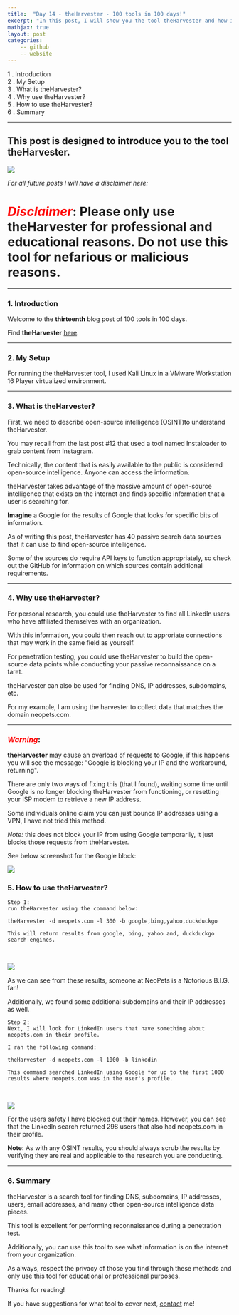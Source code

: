 ```yaml
---
title:  "Day 14 - theHarvester - 100 tools in 100 days!"
excerpt: "In this post, I will show you the tool theHarvester and how it works."
mathjax: true
layout: post
categories:
    -- github
    -- website
---
```


1 . Introduction
<br>
2 . My Setup
<br>
3 . What is theHarvester?
<br>
4 . Why use theHarvester?
<br>
5 . How to use theHarvester?
<br>
6 . Summary

---

## This post is designed to introduce you to the tool theHarvester.

![](https://raw.githubusercontent.com/matthewomccorkle/matthewomccorkle.github.io/master/_posts/assets/100%20tools/theharvester/theharvester1.png)


*For all future posts I will have a disclaimer here:*

# <span style="color:red">***Disclaimer***</span>: **Please only use theHarvester for professional and educational reasons. Do not use this tool for nefarious or malicious reasons.**

---

### 1. **Introduction**

Welcome to the **thirteenth** blog post of 100 tools in 100 days.<br> 


Find **theHarvester** [here](https://github.com/laramies/theHarvester).

---

### 2. **My Setup**

For running the theHarvester tool, I used Kali Linux in a VMware Workstation 16 Player virtualized environment.

---

### 3. **What is theHarvester?**

First, we need to describe open-source intelligence (OSINT)to understand theHarvester.

You may recall from the last post #12 that used a tool named Instaloader to grab content from Instagram.

Technically, the content that is easily available to the public is considered open-source intelligence. Anyone can access the information.

theHarvester takes advantage of the massive amount of open-source intelligence that exists on the internet and finds specific information that a user is searching for.

**Imagine** a Google for the results of Google that looks for specific bits of information. 

As of writing this post, theHarvester has 40 passive search data sources that it can use to find open-source intelligence. 

Some of the sources do require API keys to function appropriately, so check out the GitHub for information on which sources contain additional requirements. 

---

### 4. **Why use theHarvester?**

For personal research, you could use theHarvester to find all LinkedIn users who have affiliated themselves with an organization. 

With this information, you could then reach out to approriate connections that may work in the same field as yourself. 

For penetration testing, you could use theHarvester to build the open-source data points while conducting your passive reconnaissance on a taret.

theHarvester can also be used for finding DNS, IP addresses, subdomains, etc. 

For my example, I am using the harvester to collect data that matches the domain neopets.com.

---

### <span style="color:red">***Warning***</span>: 
**theHarvester** may cause an overload of requests to Google, if this happens you will see the message: "Google is blocking your IP and the workaround, returning". 

There are only two ways of fixing this (that I found), waiting some time until Google is no longer blocking theHarvester from functioning, or resetting your ISP modem to retrieve a new IP address. 

Some individuals online claim you can just bounce IP addresses using a VPN, I have not tried this method. 

*Note:* this does not block your IP from using Google temporarily, it just blocks those requests from theHarvester.

See below screenshot for the Google block:

![](https://raw.githubusercontent.com/matthewomccorkle/matthewomccorkle.github.io/master/_posts/assets/100%20tools/theharvester/theharvester5.png)

### 5. **How to use theHarvester?**

    Step 1:
    run theHarvester using the command below:

    theHarvester -d neopets.com -l 300 -b google,bing,yahoo,duckduckgo

    This will return results from google, bing, yahoo and, duckduckgo search engines. 

<br>

![](https://raw.githubusercontent.com/matthewomccorkle/matthewomccorkle.github.io/master/_posts/assets/100%20tools/theharvester/theharvester2.png)

As we can see from these results, someone at NeoPets is a Notorious B.I.G. fan!

Additionally, we found some additional subdomains and their IP addresses as well. 

    Step 2:
    Next, I will look for LinkedIn users that have something about neopets.com in their profile.
    
    I ran the following command:

    theHarvester -d neopets.com -l 1000 -b linkedin 

    This command searched LinkedIn using Google for up to the first 1000 results where neopets.com was in the user's profile. 

<br>

![](https://raw.githubusercontent.com/matthewomccorkle/matthewomccorkle.github.io/master/_posts/assets/100%20tools/theharvester/theharvester4.png)

For the users safety I have blocked out their names. However, you can see that the LinkedIn search returned 298 users that also had neopets.com in their profile. 

**Note:** As with any OSINT results, you should always scrub the results by verifying they are real and applicable to the research you are conducting.

---

### 6. **Summary**

theHarvester is a search tool for finding DNS, subdomains, IP addresses, users, email addresses, and many other open-source intelligence data pieces. 

This tool is excellent for performing reconnaissance during a penetration test.

Additionally, you can use this tool to see what information is on the internet from your organization. 

As always, respect the privacy of those you find through these methods and only use this tool for educational or professional purposes. 

Thanks for reading!<br>

If you have suggestions for what tool to cover next, [contact](mailto:matthew.o.mccorkle@gmail.com) me!
